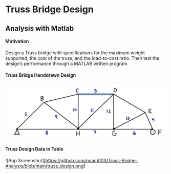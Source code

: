 # Truss Bridge Design 
## Analysis with Matlab

#### Motivation
Design a Truss bridge with specifications for the maximum weight supported, the cost of the truss, and the load-to-cost ratio. Then test the design’s performance through a MATLAB written program. 

#### Truss Bridge Handdrawn Design
![App Screenshot](https://github.com/noam003/Truss-Bridge-Analysis/blob/main/truss.png)

#### Truss Design Data in Table

![App Screenshot][https://github.com/noam003/Truss-Bridge-Analysis/blob/main/truss_design.png]
